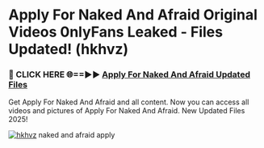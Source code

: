 # Apply For Naked And Afraid Original Videos 0nlyFans Leaked - Files Updated! (hkhvz)

<h3>🔴 CLICK HERE 🌐==►► <a href="https://tinyurl.com/up5wt9bj" rel="nofollow">Apply For Naked And Afraid Updated Files</a></h3>

Get Apply For Naked And Afraid and all content. Now you can access all videos and pictures of Apply For Naked And Afraid. New Updated Files 2025!

[![hkhvz](https://i.imgur.com/ABiUzMV.gif)](https://tinyurl.com/up5wt9bj)
naked and afraid apply